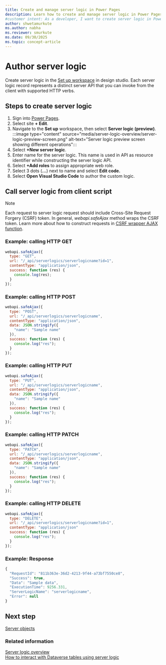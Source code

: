 ```yaml
---
title: Create and manage server logic in Power Pages
description: Learn how to create and manage server logic in Power Pages, including setup steps, role assignments, and API integration examples.
#customer intent: As a developer, I want to create server logic in Power Pages so that I can define custom server APIs for my application.
author: shwetamurkute
ms.author: nabha
ms.reviewer: smurkute
ms.date: 09/30/2025
ms.topic: concept-article
---
```


# Author server logic

Create server logic in the [Set up workspace](setup-workspace.md) in design studio. Each server logic record represents a distinct server API that you can invoke from the client with supported HTTP verbs.

## Steps to create server logic

1. Sign into [Power Pages](https://make.powerpages.microsoft.com/).
1. Select site **+ Edit**.
1. Navigate to the **Set up** workspace, then select **Server logic (preview)**.
    :::image type="content" source="media/server-logic-overview/server-logic-preview-screen.png" alt-text="Server logic preview screen showing different operations":::
1. Select **+New server logic**.
1. Enter name for the server logic. This name is used in API as resource identifier while constructing the server logic API.
1. Select **+Add roles** to assign appropriate web role.
1. Select 3 dots (**…**) next to name and select **Edit code.**
1. Select **Open Visual Studio Code** to author the custom logic.

## Call server logic from client script

> [!NOTE]
> Each request to server logic request should include Cross-Site Request Forgery (CSRF) token. In general, *webapi.safeAjax* method wraps the CSRF token. Learn more about how to construct requests in [CSRF wrapper AJAX function](/power-pages/configure/web-api-http-requests-handle-errors#example-wrapper-ajax-function-for-the-csrf-token).

### Example: calling HTTP GET

```javascript
webapi.safeAjax({
  type: "GET",
  url: "/_api/serverlogics/serverlogicname?id=1",
  contentType: "application/json",
  success: function (res) {
    console.log(res);
  }
});
```

### Example: calling HTTP POST

```javascript
webapi.safeAjax({
  type: "POST",
  url: "/_api/serverlogics/serverlogicname",
  contentType: "application/json",
  data: JSON.stringify({
    "name": "Sample name"
  }),
  success: function (res) {
    console.log("res");
  }
});
```

### Example: calling HTTP PUT

```javascript
webapi.safeAjax({
  type: "PUT",
  url: "/_api/serverlogics/serverlogicname",
  contentType: "application/json",
  data: JSON.stringify({
    "name": "Sample name"
  }),
  success: function (res) {
    console.log("res");
  }
});
```

### Example: calling HTTP PATCH

```javascript
webapi.safeAjax({
  type: "PATCH",
  url: "/_api/serverlogics/serverlogicname",
  contentType: "application/json",
  data: JSON.stringify({
    "name": "Sample name"
  }),
  success: function (res) {
    console.log("res");
  }
});
```

### Example: calling HTTP DELETE

```javascript
webapi.safeAjax({
  type: "DELETE",
  url: "/_api/serverlogics/serverlogicname?id=1",
  contentType: "application/json"
  success: function (res) {
    console.log("res");
  }
});
```

### Example: Response

```javascript
{
  "RequestId": "811b363e-36d2-4213-9f44-a73bf7550ce8",
  "Success": true,
  "Data": "Sample data",
  "ExecutionTime": 9256.331,
  "ServerLogicName": "serverlogicname",
  "Error": null
}
```

## Next step

[Server objects](server-objects.md)

### Related information

[Server logic overview](server-logic-overview.md)  
[How to interact with Dataverse tables using server logic](server-logic-operations.md)  
 

